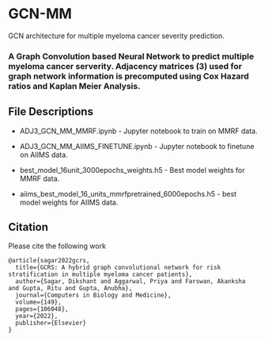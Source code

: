 # GCN-MM
GCN architecture for multiple myeloma cancer severity prediction.




### A Graph Convolution based Neural Network to predict multiple myeloma cancer serverity. Adjacency matrices (3) used for graph network information is precomputed using Cox Hazard ratios and Kaplan Meier Analysis. <br>


## File Descriptions

- ADJ3_GCN_MM_MMRF.ipynb - Jupyter notebook to train on MMRF data.
- ADJ3_GCN_MM_AIIMS_FINETUNE.ipynb - Jupyter notebook to finetune on AIIMS data.

- best_model_16unit_3000epochs_weights.h5 - Best model weights for MMRF data.
- aiims_best_model_16_units_mmrfpretrained_6000epochs.h5 - best model weights for AIIMS data.



## Citation

Please cite the following work
```
@article{sagar2022gcrs,
  title={GCRS: A hybrid graph convolutional network for risk stratification in multiple myeloma cancer patients},
  author={Sagar, Dikshant and Aggarwal, Priya and Farswan, Akanksha and Gupta, Ritu and Gupta, Anubha},
  journal={Computers in Biology and Medicine},
  volume={149},
  pages={106048},
  year={2022},
  publisher={Elsevier}
}
```
  
